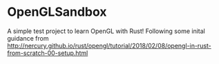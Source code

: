 # OpenGLSandbox

A simple test project to learn OpenGL with Rust!
Following some inital guidance from http://nercury.github.io/rust/opengl/tutorial/2018/02/08/opengl-in-rust-from-scratch-00-setup.html